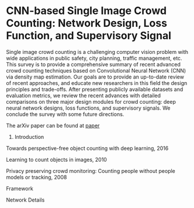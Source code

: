 # CNN-based Single Image Crowd Counting: Network Design, Loss Function, and Supervisory Signal

Single image crowd counting is a challenging computer vision problem with wide applications in public safety, city planning, traffic management, etc. This survey is to provide a comprehensive summary of recent advanced crowd counting techniques based on Convolutional Neural Network (CNN) via density map estimation. Our goals are to provide an up-to-date review of recent approaches, and educate new researchers in this field the design principles and trade-offs. After presenting publicly available datasets and evaluation metrics, we review the recent advances with detailed comparisons on three major design modules for crowd counting: deep neural network designs, loss functions, and supervisory signals. We conclude the survey with some future directions.

The arXiv paper can be found at [paper](https://arxiv.org/pdf/2012.15685.pdf)

1. Introduction

Towards perspective-free object counting with deep learning, 2016

Learning to count objects in images, 2010

Privacy preserving crowd monitoring: Counting people without people models or tracking, 2008



Framework



Network Details























